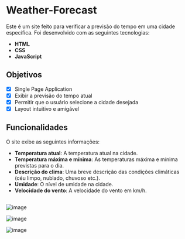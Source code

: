 # Weather-Forecast

Este é um site feito para verificar a previsão do tempo em uma cidade específica. Foi desenvolvido com as seguintes tecnologias:

- **HTML**
- **CSS**
- **JavaScript**

## Objetivos

- [x] Single Page Application
- [x] Exibir a previsão do tempo atual
- [x] Permitir que o usuário selecione a cidade desejada
- [x] Layout intuitivo e amigável

## Funcionalidades

O site exibe as seguintes informações:

- **Temperatura atual**: A temperatura atual na cidade.
- **Temperatura máxima e mínima**: As temperaturas máxima e mínima previstas para o dia.
- **Descrição do clima**: Uma breve descrição das condições climáticas (céu limpo, nublado, chuvoso etc.).
- **Umidade**: O nível de umidade na cidade.
- **Velocidade do vento**: A velocidade do vento em km/h.

##

![image](https://github.com/luisgabrielcg/Weather-Forecast/assets/157616741/ad7cd7e1-d9cd-4749-adb0-3b7d71c5febd)

![image](https://github.com/luisgabrielcg/Weather-Forecast/assets/157616741/2d0888a6-017c-422f-b82f-1d55f09d7acd)

![image](https://github.com/luisgabrielcg/Weather-Forecast/assets/157616741/a8611f45-f95f-42d9-ba4c-93c0061c0711)

